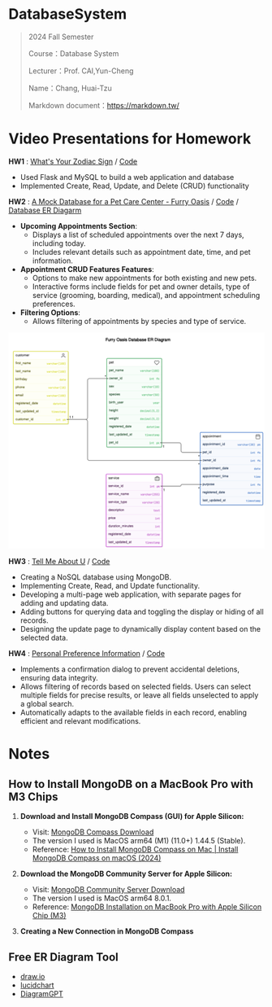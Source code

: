 # DatabaseSystem
> 2024 Fall Semester
>
> Course：Database System
> 
> Lecturer：Prof. CAI,Yun-Cheng
> 
> Name：Chang, Huai-Tzu
> 
> Markdown document：https://markdown.tw/

 # Video Presentations for Homework #

 **HW1** :
[What's Your Zodiac Sign](https://youtu.be/qHA9-f-NW98) / [Code](https://github.com/marcelinechang/DatabaseSystem/tree/main/HW1_ZodiacSign)   
* Used Flask and MySQL to build a web application and database  
* Implemented Create, Read, Update, and Delete (CRUD) functionality

**HW2** : [A Mock Database for a Pet Care Center - Furry Oasis](https://youtu.be/v_XagPPHcP4) / [Code](https://github.com/marcelinechang/DatabaseSystem/tree/main/HW2_PetCareCenter-FurryOasis)  / [Database ER Diagarm](https://app.eraser.io/workspace/V90JlxaSMDJYiLstcw9Z?origin=share&elements=Qjr-M0vQJZT9-Wzr4UENtg)  

* **Upcoming Appointments Section**:
   * Displays a list of scheduled appointments over the next 7 days, including today.
   * Includes relevant details such as appointment date, time, and pet information.
* **Appointment CRUD Features Features**:
   * Options to make new appointments for both existing and new pets.
   * Interactive forms include fields for pet and owner details, type of service (grooming, boarding, medical), and appointment scheduling preferences.
* **Filtering Options**:
   * Allows filtering of appointments by species and type of service.
 
![Screenshot](./HW2_PetCareCenter-FurryOasis/er_diagram.png)

**HW3** : [Tell Me About U](https://youtu.be/y3Db4-Dd6WQ) / [Code](https://github.com/marcelinechang/DatabaseSystem/tree/main/HW3_TellMeAboutU)  
* Creating a NoSQL database using MongoDB.
* Implementing Create, Read, and Update functionality.
* Developing a multi-page web application, with separate pages for adding and updating data.
* Adding buttons for querying data and toggling the display or hiding of all records.
* Designing the update page to dynamically display content based on the selected data.

**HW4** : [Personal Preference Information](https://youtu.be/ILfGN8aaCIs) / [Code](https://github.com/marcelinechang/DatabaseSystem/tree/main/HW4_PersonalPreferenceInformation)  
* Implements a confirmation dialog to prevent accidental deletions, ensuring data integrity.
* Allows filtering of records based on selected fields. Users can select multiple fields for precise results, or leave all fields unselected to apply a global search.
* Automatically adapts to the available fields in each record, enabling efficient and relevant modifications.

 # Notes #

## How to Install MongoDB on a MacBook Pro with M3 Chips ##

1. **Download and Install MongoDB Compass (GUI) for Apple Silicon:**
   - Visit: [MongoDB Compass Download](https://www.mongodb.com/try/download/compass)
   - The version I used is MacOS arm64 (M1) (11.0+) 1.44.5 (Stable).
   - Reference: [How to Install MongoDB Compass on Mac | Install MongoDB Compass on macOS (2024)](https://youtu.be/sSoVyHap3HY?si=WS7P00NhEJW1M2Ez)

2. **Download the MongoDB Community Server for Apple Silicon:**
   - Visit: [MongoDB Community Server Download](https://www.mongodb.com/try/download/community)
   - The version I used is MacOS arm64 8.0.1.
   - Reference: [MongoDB Installation on MacBook Pro with Apple Silicon Chip (M3)](https://medium.com/@meetwithIT/mongodb-installation-on-macbook-pro-with-apple-silicon-chip-m3-f1fea73da739)
    
3. **Creating a New Connection in MongoDB Compass**

## Free ER Diagram Tool ##

* [draw.io](https://www.drawio.com/)
* [lucidchart](https://www.lucidchart.com/pages/)
* [DiagramGPT](https://www.eraser.io/diagramgpt)
